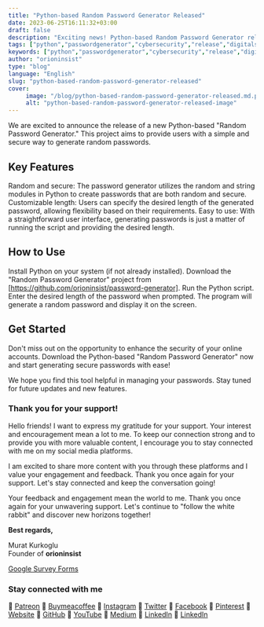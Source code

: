 ```yaml
---
title: "Python-based Random Password Generator Released"
date: 2023-06-25T16:11:32+03:00
draft: false
description: "Exciting news! Python-based Random Password Generator released. Enhance your security."
tags: ["python","passwordgenerator","cybersecurity","release","digitalsecurity"]
keywords: ["python","passwordgenerator","cybersecurity","release","digitalsecurity"]
author: "orioninsist"
type: "blog"
language: "English"
slug: "python-based-random-password-generator-released"
cover:
     image: "/blog/python-based-random-password-generator-released.md.png"
     alt: "python-based-random-password-generator-released-image"
---
```


We are excited to announce the release of a new Python-based "Random Password Generator." This project aims to provide users with a simple and secure way to generate random passwords.

## Key Features
Random and secure: The password generator utilizes the random and string modules in Python to create passwords that are both random and secure.
Customizable length: Users can specify the desired length of the generated password, allowing flexibility based on their requirements.
Easy to use: With a straightforward user interface, generating passwords is just a matter of running the script and providing the desired length.
## How to Use
Install Python on your system (if not already installed).
Download the "Random Password Generator" project from [https://github.com/orioninsist/password-generator].
Run the Python script.
Enter the desired length of the password when prompted.
The program will generate a random password and display it on the screen.
## Get Started
Don't miss out on the opportunity to enhance the security of your online accounts. Download the Python-based "Random Password Generator" now and start generating secure passwords with ease!

We hope you find this tool helpful in managing your passwords. Stay tuned for future updates and new features.

### Thank you for your support! 

Hello friends! I want to express my gratitude for your support. Your interest and encouragement mean a lot to me. To keep our connection strong and to provide you with more valuable content, I encourage you to stay connected with me on my social media platforms.

I am excited to share more content with you through these platforms and I value your engagement and feedback. Thank you once again for your support. Let's stay connected and keep the conversation going!

Your feedback and engagement mean the world to me. Thank you once again for your unwavering support.
Let's continue to "follow the white rabbit" and discover new horizons together!

**Best regards,**

 Murat Kurkoglu\
Founder of **orioninsist**

[Google Survey Forms](https://forms.gle/Q4o5PNejotsHTNq27)

### Stay connected with me

🔗 [Patreon](https://www.patreon.com/orioninsist)
🔗 [Buymeacoffee](https://www.buymeacoffee.com/orioninsist)
🔗 [Instagram](https://www.instagram.com/insistorion/)
🔗 [Twitter](https://twitter.com/InsistOrion/)
🔗 [Facebook](https://www.facebook.com/insistorion)
🔗 [Pinterest](https://www.pinterest.com/orioninsist/)
🔗 [Website](https://orioninsist.org/)
🔗 [GitHub](https://github.com/orioninsist)
🔗 [YouTube](https://www.youtube.com/@orioninsist-official/)
🔗 [Medium](https://orioninsist.dev/)
🔗 [LinkedIn](https://www.linkedin.com/in/-murat-kurkoglu/)
🔗 [LinkedIn](https://www.linkedin.com/company/orioninsist/)
